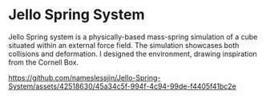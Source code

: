 # Jello Spring System
Jello Spring system is a physically-based mass-spring simulation of a cube situated within an external force field. The simulation showcases both collisions and deformation. I designed the environment, drawing inspiration from the Cornell Box.

https://github.com/nameslessjin/Jello-Spring-System/assets/42518630/45a34c5f-994f-4c94-99de-f4405f41bc2e

